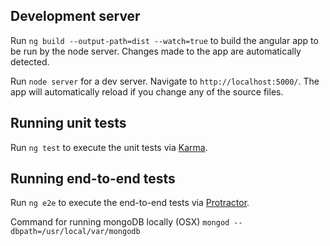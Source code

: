 ## Development server

Run `ng build --output-path=dist --watch=true` to build the angular app to be run by the node server. Changes made to the app are automatically detected.

Run `node server` for a dev server. Navigate to `http://localhost:5000/`. The app will automatically reload if you change any of the source files.

## Running unit tests

Run `ng test` to execute the unit tests via [Karma](https://karma-runner.github.io).

## Running end-to-end tests

Run `ng e2e` to execute the end-to-end tests via [Protractor](http://www.protractortest.org/).

Command for running mongoDB locally (OSX) `mongod --dbpath=/usr/local/var/mongodb`
